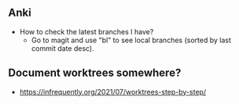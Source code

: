 ## Anki
- How to check the latest branches I have? 
    - Go to magit and use "bl" to see local branches (sorted by last commit date desc).

## Document worktrees somewhere?
- https://infrequently.org/2021/07/worktrees-step-by-step/